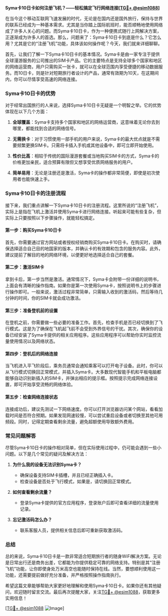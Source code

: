 **Syma卡10日卡如何注册飞机？——轻松搞定飞行网络连接[[TG💪+ @esim1088](https://t.me/s/esim1088)]**

在当今这个移动互联网飞速发展的时代，无论是在国内还是国外旅行，保持与世界的联系已经成为一种基本需求。尤其是当你踏上国际航班时，能否顺畅地使用网络成了许多人关心的问题。而Syma卡10日卡，作为一种便携式随行上网解决方案，正逐渐成为许多人的首选。那么，问题来了：Syma卡10日卡到底是什么？它怎么用？尤其是它的“注册飞机”功能，具体该如何操作呢？今天，我们就来详细聊聊。

首先，让我们了解一下Syma卡10日卡的基本情况。Syma卡是由一家专注于提供全球漫游服务的公司推出的SIM卡产品。它的主要特点是支持全球多个国家和地区的网络运营商，用户只需购买一张卡，就可以在全球范围内享受便捷的移动数据服务。而10日卡，则是针对短期旅行者设计的产品，通常有效期为10天，在这期间内，你可以尽情享受高速的网络连接。

### Syma卡10日卡的优势

对于经常出国旅行的人来说，选择Syma卡10日卡无疑是一个明智之举。它的优势体现在以下几个方面：

1. **全球覆盖**：Syma卡支持多个国家和地区的网络运营商，这意味着无论你去到哪里，都能找到合适的网络信号。
   
2. **无需换卡**：对于习惯使用一部手机的用户来说，Syma卡的最大优点就是不需要频繁更换SIM卡。只需将卡插入手机或其他设备中，即可立即开始使用。

3. **性价比高**：相较于传统的国际漫游套餐或当地购买SIM卡的方式，Syma卡的价格更加亲民，适合预算有限但又想享受优质网络服务的用户。

4. **简单易用**：无论是注册还是激活，Syma卡的操作都非常简便，即使是初次使用者也能快速上手。

### Syma卡10日卡的注册流程

接下来，我们重点讲解一下Syma卡10日卡的注册流程。这里所说的“注册飞机”，实际上是指在飞机上激活并使用Syma卡进行网络连接。听起来可能有些复杂，但实际上只要按照以下步骤操作，就能轻松搞定。

#### 第一步：购买Syma卡10日卡

首先，你需要通过官方网站或者授权经销商购买Syma卡10日卡。在购买时，请确保选择适合自己目的地国家的版本，并确认卡的有效期和包含的服务内容。此外，建议提前了解目的地的网络环境，以便更好地选择适合自己的套餐。

#### 第二步：激活SIM卡

拿到卡后，第一步当然是激活。通常情况下，Syma卡会附带一份详细的说明书，上面会有清晰的操作指南。如果你是第一次使用Syma卡，按照说明书上的步骤进行操作即可。一般来说，激活过程非常简单，只需输入收到的激活码，然后等待几分钟的时间，你的SIM卡就会成功激活。

#### 第三步：准备登机前的设置

在登机之前，你需要做一些必要的准备工作。首先，检查手机是否已经切换到了飞行模式。这是为了确保在飞机起飞前不会受到外界信号的干扰。其次，确保你的设备已经安装了Syma卡提供的相关应用程序。这些应用程序可以帮助你实时监控流量使用情况以及网络状态。

#### 第四步：登机后的网络连接

当飞机进入平飞阶段后，乘务员通常会通知乘客可以打开电子设备。此时，你可以从飞行模式切换回正常模式，并插入Syma卡。大多数现代智能手机和平板电脑都能够自动识别新插入的SIM卡，并弹出相应的提示框。按照提示完成网络连接设置，即可开始享受流畅的网络体验。

#### 第五步：检查网络连接状态

连接成功后，建议先测试一下网络速度。你可以打开浏览器访问某个网站，看看加载时间是否符合预期。如果发现网速较慢，可以尝试重启设备或者切换至其他可用频段。同时，记得定期查看剩余流量，避免超额使用导致额外费用。

### 常见问题解答

尽管Syma卡10日卡的操作相对简单，但在实际使用过程中，仍可能会遇到一些小问题。以下是几个常见的疑问及解决方法：

1. **为什么我的设备无法识别Syma卡？**
   - 确保设备支持SIM卡插槽，并且已经正确插入卡。
   - 检查设备是否处于飞行模式，如果是，请切换回正常模式。

2. **如何查看剩余流量？**
   - 登录Syma卡提供的官方应用程序，登录账户后即可查看详细的流量使用记录。

3. **忘记激活码怎么办？**
   - 联系客服人员，提供相关信息后即可重新获取激活码。

### 总结

总的来说，Syma卡10日卡是一款非常适合短期旅行者的随身WiFi解决方案。无论是日常出行还是商务出差，它都能为你提供稳定可靠的网络支持。特别是其“注册飞机”功能，让你即使身处万米高空也能随时保持在线。当然，要想顺利使用这一功能，还需要提前做好充分准备，并严格按照操作指南执行。

希望这篇文章能够帮助大家更好地理解和使用Syma卡10日卡。如果你还有其他疑问，欢迎随时留言交流。最后再次提醒大家，关注[TG💪+ @esim1088](https://t.me/s/esim1088)，获取更多实用信息！

[[TG💪+ @esim1088](https://t.me/s/esim1088) ![Image](https://i.postimg.cc/4NQfJmqS/Snipaste-2025-05-13-00-14-12.png)]
